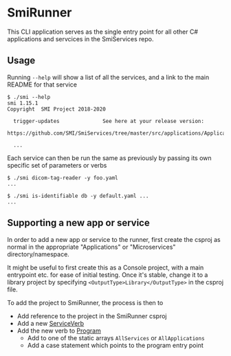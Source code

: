 # SmiRunner

This CLI application serves as the single entry point for all other C# applications and servcices in the SmiServices repo.

## Usage

Running `--help` will show a list of all the services, and a link to the main README for that service

```console
$ ./smi --help
smi 1.15.1
Copyright  SMI Project 2018-2020

  trigger-updates              See here at your release version:
                               https://github.com/SMI/SmiServices/tree/master/src/applications/Applications.TriggerUpdates

  ...
```

Each service can then be run the same as previously by passing its own specific set of parameters or verbs

```console
$ ./smi dicom-tag-reader -y foo.yaml
...
```

```console
$ ./smi is-identifiable db -y default.yaml ...
...
```

## Supporting a new app or service

In order to add a new app or service to the runner, first create the csproj as normal in the appropriate "Applications" or "Microservices" directory/namespace.

It might be useful to first create this as a Console project, with a main entrypoint etc. for ease of initial testing. Once it's stable, change it to a library project by specifying `<OutputType>Library</OutputType>` in the csproj file.

To add the project to SmiRunner, the process is then to

-   Add reference to the project in the SmiRunner csproj
-   Add a new [ServiceVerb](./ServiceVerbs.cs)
-   Add the new verb to [Program](./Program.cs)
    -   Add to one of the static arrays `AllServices` or `AllApplications`
    -   Add a case statement which points to the program entry point

